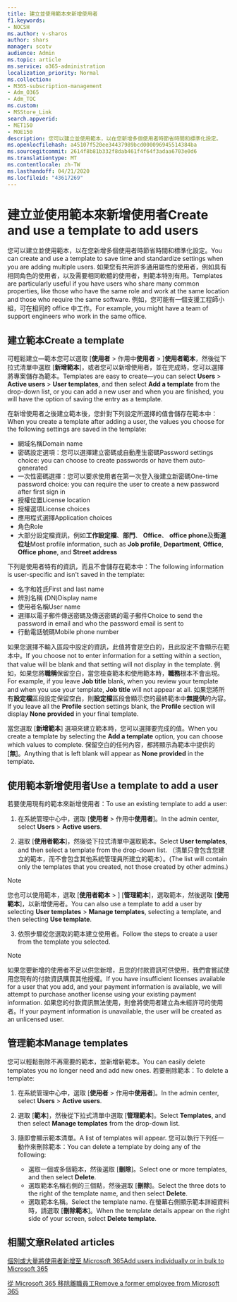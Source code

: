 ```yaml
---
title: 建立並使用範本來新增使用者
f1.keywords:
- NOCSH
ms.author: v-sharos
author: shars
manager: scotv
audience: Admin
ms.topic: article
ms.service: o365-administration
localization_priority: Normal
ms.collection:
- M365-subscription-management
- Adm_O365
- Adm_TOC
ms.custom:
- MSStore_Link
search.appverid:
- MET150
- MOE150
description: 您可以建立並使用範本，以在您新增多個使用者時節省時間和標準化設定。
ms.openlocfilehash: a45107f520ee34437989bcd000096945514384ba
ms.sourcegitcommit: 2614f8b81b332f8dab461f4f64f3adaa6703e0d6
ms.translationtype: MT
ms.contentlocale: zh-TW
ms.lasthandoff: 04/21/2020
ms.locfileid: "43617269"
---
```

# <a name="create-and-use-a-template-to-add-users"></a><span data-ttu-id="874cb-103">建立並使用範本來新增使用者</span><span class="sxs-lookup"><span data-stu-id="874cb-103">Create and use a template to add users</span></span>

<span data-ttu-id="874cb-104">您可以建立並使用範本，以在您新增多個使用者時節省時間和標準化設定。</span><span class="sxs-lookup"><span data-stu-id="874cb-104">You can create and use a template to save time and standardize settings when you are adding multiple users.</span></span> <span data-ttu-id="874cb-105">如果您有共用許多通用屬性的使用者，例如具有相同角色的使用者，以及需要相同軟體的使用者，則範本特別有用。</span><span class="sxs-lookup"><span data-stu-id="874cb-105">Templates are particularly useful if you have users who share many common properties, like those who have the same role and work at the same location and those who require the same software.</span></span> <span data-ttu-id="874cb-106">例如，您可能有一個支援工程師小組，可在相同的 office 中工作。</span><span class="sxs-lookup"><span data-stu-id="874cb-106">For example, you might have a team of support engineers who work in the same office.</span></span>  

## <a name="create-a-template"></a><span data-ttu-id="874cb-107">建立範本</span><span class="sxs-lookup"><span data-stu-id="874cb-107">Create a template</span></span>

<span data-ttu-id="874cb-108">可輕鬆建立&mdash;範本您可以選取 [**使用者** > 作用中**使用者** > ]**使用者範本**，然後從下拉式清單中選取 [**新增範本**]，或者您可以新增使用者，並在完成時，您可以選擇將專案儲存為範本。</span><span class="sxs-lookup"><span data-stu-id="874cb-108">Templates are easy to create&mdash;you can select **Users** > **Active users** > **User templates**, and then select **Add a template** from the drop-down list, or you can add a new user and when you are finished, you will have the option of saving the entry as a template.</span></span>

<span data-ttu-id="874cb-109">在新增使用者之後建立範本後，您針對下列設定所選擇的值會儲存在範本中：</span><span class="sxs-lookup"><span data-stu-id="874cb-109">When you create a template after adding a user, the values you choose for the following settings are saved in the template:</span></span>

- <span data-ttu-id="874cb-110">網域名稱</span><span class="sxs-lookup"><span data-stu-id="874cb-110">Domain name</span></span>
- <span data-ttu-id="874cb-111">密碼設定選項：您可以選擇建立密碼或自動產生密碼</span><span class="sxs-lookup"><span data-stu-id="874cb-111">Password settings choice: you can choose to create passwords or have them auto-generated</span></span>
- <span data-ttu-id="874cb-112">一次性密碼選擇：您可以要求使用者在第一次登入後建立新密碼</span><span class="sxs-lookup"><span data-stu-id="874cb-112">One-time password choice: you can require the user to create a new password after first sign in</span></span>
- <span data-ttu-id="874cb-113">授權位置</span><span class="sxs-lookup"><span data-stu-id="874cb-113">License location</span></span>
- <span data-ttu-id="874cb-114">授權選項</span><span class="sxs-lookup"><span data-stu-id="874cb-114">License choices</span></span>
- <span data-ttu-id="874cb-115">應用程式選擇</span><span class="sxs-lookup"><span data-stu-id="874cb-115">Application choices</span></span>
- <span data-ttu-id="874cb-116">角色</span><span class="sxs-lookup"><span data-stu-id="874cb-116">Role</span></span>
- <span data-ttu-id="874cb-117">大部分設定檔資訊，例如**工作設定檔**、**部門**、 **Office**、 **office phone**及**街道位址**</span><span class="sxs-lookup"><span data-stu-id="874cb-117">Most profile information, such as **Job profile**, **Department**, **Office**, **Office phone**, and **Street address**</span></span> 

<span data-ttu-id="874cb-118">下列是使用者特有的資訊，而且不會儲存在範本中：</span><span class="sxs-lookup"><span data-stu-id="874cb-118">The following information is user-specific and isn't saved in the template:</span></span>

- <span data-ttu-id="874cb-119">名字和姓氏</span><span class="sxs-lookup"><span data-stu-id="874cb-119">First and last name</span></span>
- <span data-ttu-id="874cb-120">辨別名稱 (DN)</span><span class="sxs-lookup"><span data-stu-id="874cb-120">Display name</span></span>
- <span data-ttu-id="874cb-121">使用者名稱</span><span class="sxs-lookup"><span data-stu-id="874cb-121">User name</span></span>
- <span data-ttu-id="874cb-122">選擇以電子郵件傳送密碼及傳送密碼的電子郵件</span><span class="sxs-lookup"><span data-stu-id="874cb-122">Choice to send the password in email and who the password email is sent to</span></span>
- <span data-ttu-id="874cb-123">行動電話號碼</span><span class="sxs-lookup"><span data-stu-id="874cb-123">Mobile phone number</span></span>

<span data-ttu-id="874cb-124">如果您選擇不輸入區段中設定的資訊，此值將會是空白的，且此設定不會顯示在範本中。</span><span class="sxs-lookup"><span data-stu-id="874cb-124">If you choose not to enter information for a setting within a section, that value will be blank and that setting will not display in the template.</span></span> <span data-ttu-id="874cb-125">例如，如果您將**職稱**保留空白，當您檢查範本和使用範本時，**職務**根本不會出現。</span><span class="sxs-lookup"><span data-stu-id="874cb-125">For example, if you leave **Job title** blank, when you review your template and when you use your template, **Job title** will not appear at all.</span></span> <span data-ttu-id="874cb-126">如果您將所有**設定檔**區段設定保留空白，則**設定檔**區段會顯示您的最終範本中**無提供**的內容。</span><span class="sxs-lookup"><span data-stu-id="874cb-126">If you leave all the **Profile** section settings blank, the **Profile** section will display **None provided** in your final template.</span></span>

<span data-ttu-id="874cb-127">當您選取 [**新增範本**] 選項來建立範本時，您可以選擇要完成的值。</span><span class="sxs-lookup"><span data-stu-id="874cb-127">When you create a template by selecting the **Add a template** option, you can choose which values to complete.</span></span> <span data-ttu-id="874cb-128">保留空白的任何內容，都將顯示為範本中提供的 [**無**]。</span><span class="sxs-lookup"><span data-stu-id="874cb-128">Anything that is left blank will appear as **None provided** in the template.</span></span>

## <a name="use-a-template-to-add-a-user"></a><span data-ttu-id="874cb-129">使用範本新增使用者</span><span class="sxs-lookup"><span data-stu-id="874cb-129">Use a template to add a user</span></span>

<span data-ttu-id="874cb-130">若要使用現有的範本來新增使用者：</span><span class="sxs-lookup"><span data-stu-id="874cb-130">To use an existing template to add a user:</span></span>

1. <span data-ttu-id="874cb-131">在系統管理中心中，選取 [**使用者** > 作用中**使用者**]。</span><span class="sxs-lookup"><span data-stu-id="874cb-131">In the admin center, select **Users** > **Active users**.</span></span>

2. <span data-ttu-id="874cb-132">選取 [**使用者範本**]，然後從下拉式清單中選取範本。</span><span class="sxs-lookup"><span data-stu-id="874cb-132">Select **User templates**, and then select a template from the drop-down list.</span></span> <span data-ttu-id="874cb-133">（清單只會包含您建立的範本，而不會包含其他系統管理員所建立的範本）。</span><span class="sxs-lookup"><span data-stu-id="874cb-133">(The list will contain only the templates that you created, not those created by other admins.)</span></span>

 > [!NOTE]
 > <span data-ttu-id="874cb-134">您也可以使用範本，選取 [**使用者範本** > ] [**管理範本**]，選取範本，然後選取 [**使用範本**]，以新增使用者。</span><span class="sxs-lookup"><span data-stu-id="874cb-134">You can also use a template to add a user by selecting **User templates** > **Manage templates**, selecting a template, and then selecting **Use template**.</span></span>

3. <span data-ttu-id="874cb-135">依照步驟從您選取的範本建立使用者。</span><span class="sxs-lookup"><span data-stu-id="874cb-135">Follow the steps to create a user from the template you selected.</span></span>

> [!NOTE]
> <span data-ttu-id="874cb-136">如果您要新增的使用者不足以供您新增，且您的付款資訊可供使用，我們會嘗試使用您現有的付款資訊購買其他授權。</span><span class="sxs-lookup"><span data-stu-id="874cb-136">If you have insufficient licenses available for a user that you add, and your payment information is available, we will attempt to purchase another license using your existing payment information.</span></span> <span data-ttu-id="874cb-137">如果您的付款資訊無法使用，則會將使用者建立為未經許可的使用者。</span><span class="sxs-lookup"><span data-stu-id="874cb-137">If your payment information is unavailable, the user will be created as an unlicensed user.</span></span>

## <a name="manage-templates"></a><span data-ttu-id="874cb-138">管理範本</span><span class="sxs-lookup"><span data-stu-id="874cb-138">Manage templates</span></span>

<span data-ttu-id="874cb-139">您可以輕鬆刪除不再需要的範本，並新增新範本。</span><span class="sxs-lookup"><span data-stu-id="874cb-139">You can easily delete templates you no longer need and add new ones.</span></span> <span data-ttu-id="874cb-140">若要刪除範本：</span><span class="sxs-lookup"><span data-stu-id="874cb-140">To delete a template:</span></span>

1. <span data-ttu-id="874cb-141">在系統管理中心中，選取 [**使用者** > 作用中**使用者**]。</span><span class="sxs-lookup"><span data-stu-id="874cb-141">In the admin center, select **Users** > **Active users**.</span></span>

2. <span data-ttu-id="874cb-142">選取 [**範本**]，然後從下拉式清單中選取 [**管理範本**]。</span><span class="sxs-lookup"><span data-stu-id="874cb-142">Select **Templates**, and then select **Manage templates** from the drop-down list.</span></span>

3. <span data-ttu-id="874cb-143">隨即會顯示範本清單。</span><span class="sxs-lookup"><span data-stu-id="874cb-143">A list of templates will appear.</span></span> <span data-ttu-id="874cb-144">您可以執行下列任一動作來刪除範本：</span><span class="sxs-lookup"><span data-stu-id="874cb-144">You can delete a template by doing any of the following:</span></span>
    - <span data-ttu-id="874cb-145">選取一個或多個範本，然後選取 [**刪除**]。</span><span class="sxs-lookup"><span data-stu-id="874cb-145">Select one or more templates, and then select **Delete**.</span></span> 
    - <span data-ttu-id="874cb-146">選取範本名稱右側的三個點，然後選取 [**刪除**]。</span><span class="sxs-lookup"><span data-stu-id="874cb-146">Select the three dots to the right of the template name, and then select **Delete**.</span></span>
    - <span data-ttu-id="874cb-147">選取範本名稱。</span><span class="sxs-lookup"><span data-stu-id="874cb-147">Select the template name.</span></span> <span data-ttu-id="874cb-148">在螢幕右側顯示範本詳細資料時，請選取 [**刪除範本**]。</span><span class="sxs-lookup"><span data-stu-id="874cb-148">When the template details appear on the right side of your screen, select **Delete template**.</span></span>

## <a name="related-articles"></a><span data-ttu-id="874cb-149">相關文章</span><span class="sxs-lookup"><span data-stu-id="874cb-149">Related articles</span></span>

[<span data-ttu-id="874cb-150">個別或大量將使用者新增至 Microsoft 365</span><span class="sxs-lookup"><span data-stu-id="874cb-150">Add users individually or in bulk to Microsoft 365</span></span>](add-users.md)

[<span data-ttu-id="874cb-151">從 Microsoft 365 移除離職員工</span><span class="sxs-lookup"><span data-stu-id="874cb-151">Remove a former employee from Microsoft 365</span></span>](remove-former-employee.md)
  
